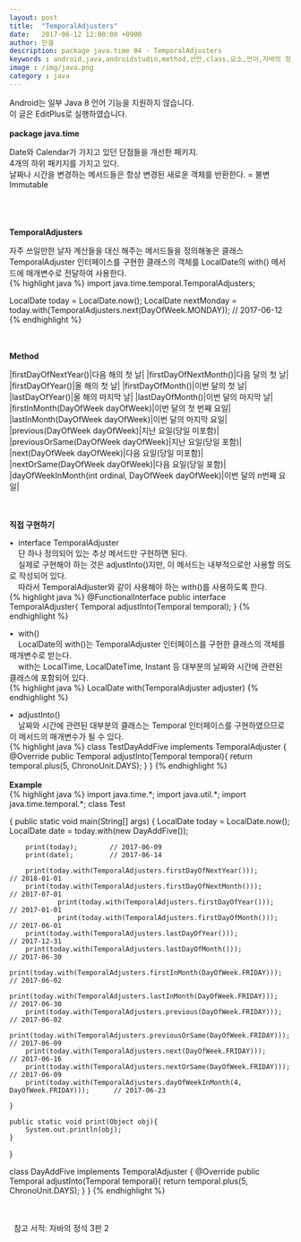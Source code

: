 ```yaml
---
layout: post
title:  "TemporalAdjusters"
date:   2017-06-12 12:00:00 +0900
author: 민갤
description: package java.time 04 - TemporalAdjusters
keywords : android,java,androidstudio,method,선언,class,요소,언어,자바의 정석,프로그래밍,package java.time,TemporalAdjusters,interface
image : /img/java.png
category : java
---
```

<div><span class="red">Android는 일부 Java 8 언어 기능을 지원하지 않습니다.</span></div>
<div><span class="red">이 글은 EditPlus로 실행하였습니다.</span></div>
<br>

<div><strong class="h2">package java.time</strong></div><p></p>
<div>Date와 Calendar가 가지고 있던 단점들을 개선한 패키지.</div>
<div>4개의 하위 패키지를 가지고 있다.</div>
<div>날짜나 시간을 변경하는 메서드들은 항상 변경된 새로운 객체를 반환한다. = 불변Immutable</div>
<br>
<br>
<br>
<br>

<div><strong class="h2">TemporalAdjusters</strong></div><p></p>
<div>자주 쓰일만한 날자 계산들을 대신 해주는 메서드들을 정의해놓은 클래스</div>
<div>TemporalAdjuster 인터페이스를 구현한 클래스의 객체를 LocalDate의 with() 메서드에 매개변수로 전달하여 사용한다.</div>
{% highlight java %}
import java.time.temporal.TemporalAdjusters;

LocalDate today = LocalDate.now();
LocalDate nextMonday = today.with(TemporalAdjusters.next(DayOfWeek.MONDAY));   // 2017-06-12
{% endhighlight %}

<br>
<br>

<div><strong>Method</strong></div>

|firstDayOfNextYear()|다음 해의 첫 날|
|firstDayOfNextMonth()|다음 달의 첫 날|
|firstDayOfYear()|올 해의 첫 날|
|firstDayOfMonth()|이번 달의 첫 날|
|lastDayOfYear()|올 해의 마지막 날|
|lastDayOfMonth()|이번 달의 마지막 날|
|firstInMonth(DayOfWeek dayOfWeek)|이번 달의 첫 번째 요일|
|lastInMonth(DayOfWeek dayOfWeek)|이번 달의 마지막 요일|
|previous(DayOfWeek dayOfWeek)|지난 요일(당일 미포함)|
|previousOrSame(DayOfWeek dayOfWeek)|지난 요일(당일 포함)|
|next(DayOfWeek dayOfWeek)|다음 요일(당일 미포함)|
|nextOrSame(DayOfWeek dayOfWeek)|다음 요일(당일 포함)|
|dayOfWeekInMonth(int ordinal, DayOfWeek dayOfWeek)|이번 달의 n번째 요일|

<br>
<br>

<div><strong>직접 구현하기</strong></div><p></p>
<div>&#149;&nbsp; interface TemporalAdjuster</div>
<div>&nbsp; &nbsp; 단 하나 정의되어 있는 추상 메서드만 구현하면 된다.</div>
<div>&nbsp; &nbsp; 실제로 구현해야 하는 것은 adjustInto()지만, 이 메서드는 내부적으로만 사용할 의도로 작성되어 있다.</div>
<div>&nbsp; &nbsp; 따라서 TemporalAdjuster와 같이 사용해야 하는 with()를 사용하도록 한다.</div>
{% highlight java %}
@FunctionalInterface
public interface TemporalAdjuster{
    Temporal adjustInto(Temporal temporal);
}
{% endhighlight %}<p></p>
<div>&#149;&nbsp; with()</div>
<div>&nbsp; &nbsp; LocalDate의 with()는 TemporalAdjuster 인터페이스를 구현한 클래스의 객체를 매개변수로 받는다.</div>
<div>&nbsp; &nbsp; with는 LocalTime, LocalDateTime, Instant 등 대부분의 날짜와 시간에 관련된 클래스에 포함되어 있다.</div>
{% highlight java %}
LocalDate with(TemporalAdjuster adjuster)
{% endhighlight %}<p></p>
<div>&#149;&nbsp; adjustInto()</div>
<div>&nbsp; &nbsp; 날짜와 시간에 관련된 대부분의 클래스는 Temporal 인터페이스를 구현하였으므로 이 메서드의 매개변수가 될 수 있다.</div>
{% highlight java %}
class TestDayAddFive implements TemporalAdjuster {
    @Override
    public Temporal adjustInto(Temporal temporal){
        return temporal.plus(5, ChronoUnit.DAYS);
    }
}
{% endhighlight %}

<br>
<br>

<div><strong>Example</strong></div>
{% highlight java %}
import java.time.*;
import java.util.*;
import java.time.temporal.*;
class Test

{
	public static void main(String[] args) 
	{
		LocalDate today = LocalDate.now();
		LocalDate date = today.with(new DayAddFive());
		
		print(today);        // 2017-06-09
		print(date);         // 2017-06-14

		print(today.with(TemporalAdjusters.firstDayOfNextYear()));                       // 2018-01-01
		print(today.with(TemporalAdjusters.firstDayOfNextMonth()));                      // 2017-07-01
                print(today.with(TemporalAdjusters.firstDayOfYear()));                           // 2017-01-01
                print(today.with(TemporalAdjusters.firstDayOfMonth()));                          // 2017-06-01
		print(today.with(TemporalAdjusters.lastDayOfYear()));                            // 2017-12-31
		print(today.with(TemporalAdjusters.lastDayOfMonth()));                           // 2017-06-30
		print(today.with(TemporalAdjusters.firstInMonth(DayOfWeek.FRIDAY)));             // 2017-06-02
		print(today.with(TemporalAdjusters.lastInMonth(DayOfWeek.FRIDAY)));              // 2017-06-30
		print(today.with(TemporalAdjusters.previous(DayOfWeek.FRIDAY)));                 // 2017-06-02
		print(today.with(TemporalAdjusters.previousOrSame(DayOfWeek.FRIDAY)));           // 2017-06-09
		print(today.with(TemporalAdjusters.next(DayOfWeek.FRIDAY)));                     // 2017-06-16
		print(today.with(TemporalAdjusters.nextOrSame(DayOfWeek.FRIDAY)));               // 2017-06-09
		print(today.with(TemporalAdjusters.dayOfWeekInMonth(4, DayOfWeek.FRIDAY)));      // 2017-06-23

    }

	public static void print(Object obj){
		System.out.println(obj);
	}
}

class DayAddFive implements TemporalAdjuster {
    @Override
    public Temporal adjustInto(Temporal temporal){
        return temporal.plus(5, ChronoUnit.DAYS);
    }
}
{% endhighlight %}
<br>
<br>
<br>

&#149;&nbsp; 참고 서적: 자바의 정석 3판 2